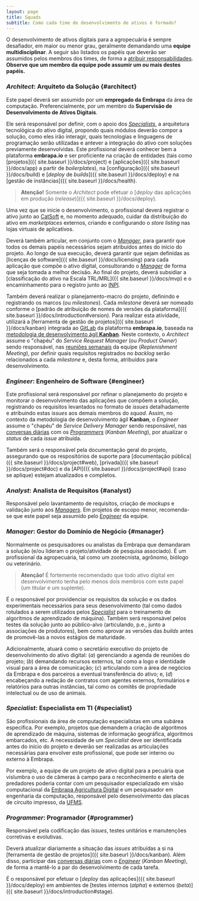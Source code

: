 ```yaml
---
layout: page
title: Squads
subtitle: Como cada time de desenvolvimento de ativos é formado?
---
```


O desenvolvimento de ativos digitais para a agropecuária é sempre desafiador, em maior ou menor grau, geralmente demandando uma **equipe multidisciplinar**. A seguir são listados os papéis que deverão ser assumidos pelos membros dos times, de forma a <u>atribuir responsabilidades</u>. **Observe que um membro da equipe pode assumir um ou mais destes papéis.**

### _Architect_: Arquiteto da Solução {#architect}

Este papel deverá ser assumido por um **empregado da Embrapa** da área de computação. Preferencialmente, por um membro da **Supervisão de Desenvolvimento de Ativos Digitais**.

Ele será responsável por definir, com o apoio dos [_Specialists_](#specialist), a arquitetura tecnológica do ativo digital, propondo quais módulos deverão compor a solução, como eles irão interagir, quais tecnologias e linguagens de programação serão utilizadas e antever a integração do ativo com soluções previamente desenvolvidas. Este profissional deverá conhecer bem a plataforma **embrapa.io** e ser proficiente na criação de entidades (tais como [projetos]({{ site.baseurl }}/docs/project) e [aplicações]({{ site.baseurl }}/docs/app) a partir de _boilerplates_), na [configuração]({{ site.baseurl }}/docs/build) e [_deploy_ de _builds_]({{ site.baseurl }}/docs/deploy) e na [gestão de instâncias]({{ site.baseurl }}/docs/health).

> **Atenção!** Somente o _Architect_ pode efetuar o [_deploy_ das aplicações em produção (_release_)]({{ site.baseurl }}/docs/deploy).

Uma vez que se inicie o desenvolvimento, o profissional deverá registrar o ativo junto ao [CatSoft](https://sistemas.sede.embrapa.br/catsoft/) e, no momento adequado, cuidar da distribuição do ativo em _marketplaces_ externos, criando e configurando o _store listing_ nas lojas virtuais de aplicativos.

Deverá também articular, em conjunto com o [_Manager_](#manager), para garantir que todos os demais papéis necessários sejam atribuídos antes do início do projeto. Ao longo de sua execução, deverá garantir que sejam definidas as [licenças de software]({{ site.baseurl }}/docs/licensing) para cada aplicação que compõe o ativo digital, consultorando o [_Manager_](#manager) de forma que seja tomada a melhor decisão. Ao final do projeto, deverá subsidiar a [classificação do ativo na Escala TRL/MRL]({{ site.baseurl }}/docs/mvp) e o encaminhamento para o registro junto ao [INPI](https://www.gov.br/inpi/pt-br).

Também deverá realizar o planejamento-macro do projeto, definindo e registrando os marcos (ou _milestones_). Cada _milestone_ deverá ser nomeado conforme o [padrão de atribuição de nomes de versões da plataforma]({{ site.baseurl }}/docs/introduction#version). Para realizar esta atividade, utilizará a [ferramenta de gestão de projetos]({{ site.baseurl }}/docs/kanban) integrada ao [GitLab](https://git.embrapa.br) da plataforma **embrapa.io**, baseada na [metodologia de desenvolvimento ágil **Kanban**](https://thomazribas.com/agile/kanban). Neste contexto, o _Architect_ assume o "chapéu" do _Service Request Manager_ (ou _Product Owner_) sendo responsável, nas <u>reuniões semanais</u> da equipe (_Replenishment Meeting_), por definir quais requisitos registrados no _backlog_ serão relacionados a cada _milestone_ e, desta forma, atribuídos para desenvolvimento.

### _Engineer_: Engenheiro de Software {#engineer}

Este profissional será responsável por refinar o planejamento do projeto e monitorar o desenvolvimento das aplicações que compõem a solução, registrando os requisitos levantados no formato de _issues_ detalhadamente e atribuindo estas _issues_ aos demais membros do _squad_. Assim, no contexto da metodologia de desenvolvimento ágil **Kanban**, o _Engineer_ assume o "chapéu" de _Service Delivery Manager_ sendo responsável, nas <u>conversas diárias</u> com os [_Programmers_](#programmer) (_Kanban Meeting_), por atualizar o _status_ de cada _issue_ atribuída.

Também será o responsável pela documentação geral do projeto, assegurando que os respositórios de suporte para [documentação pública]({{ site.baseurl }}/docs/project#web), [privada]({{ site.baseurl }}/docs/project#doc) e da [API]({{ site.baseurl }}/docs/project#api) (caso se aplique) estejam atualizados e completos.

### _Analyst_: Analista de Requisitos {#analyst}

Responsável pelo lavantamento de requisitos, criação de _mockups_ e validação junto aos [_Managers_](#manager). Em projetos de escopo menor, recomenda-se que este papel seja assumido pelo [_Engineer_](#engineer) da equipe.

### _Manager_: Gestor do Domínio de Negócio {#manager}

Normalmente os pesquisadores ou analistas da Embrapa que demandaram a solução (e/ou lideram o projeto/atividade de pesquisa associado). É um profissional da agropecuária, tal como um zootecnista, agrônomo, biólogo ou veterinário.

> **Atenção!** É fortemente recomendado que todo ativo digital em desenvolvimento tenha pelo menos dois membros com este papel (um titular e um suplente).

É o responsável por providenciar os requisitos da solução e os dados experimentais necessários para seus desenvolvimento (tal como dados rotulados a serem utilizados pelos [_Specialist_](#specialist) para o treinamento de algoritmos de aprendizado de máquina). Também será responsável pelos testes da solução junto ao público-alvo (articulando, p.e., junto a associações de produtores), bem como aprovar as versões das _builds_ antes de promovê-las a novos estágios de maturidade.

Adicionalmente, atuará como o secretário executivo do projeto de desenvolvimento do ativo digital: (_a_) gerenciando a agenda de reuniões do projeto; (_b_) demandando recursos externos, tal como a logo e identidade visual para a área de comunicação; (_c_) articulando com a área de negócios da Embrapa e dos parceiros a eventual transferência do ativo; e, (_d_) encabeçando a redação de contratos com agentes externos, formulários e relatórios para outras instâncias, tal como os comitês de propriedade intelectual ou de uso de animais.

### _Specialist_: Especialista em TI {#specialist}

São profissionais da área de computação especialistas em uma subárea específica. Por exemplo, projetos que demandem a criação de algoritmos de aprendizado de máquina, sistemas de informação geográfica, algoritmos embarcados, etc. A necessidade de um _Specialist_ deve ser identificada antes do início do projeto e deverão ser realizadas as articulações necessárias para envolver este profissional, que pode ser interno ou externo à Embrapa.

Por exemplo, a equipe de um projeto de ativo digital para a pecuária que vislumbra o uso de câmeras à campo para o reconhecimento e alerta de predadores poderia contar com um pesquisador especializado em visão computacional da [Embrapa Agricultura Digital](https://www.embrapa.br/agricultura-digital) e um pesquisador em engenharia da computação, responsável pelo desenvolvimento das placas de circuito impresso, da [UFMS](https://www.ufms.br/).

### _Programmer_: Programador {#programmer}

Responsável pela codificação das _issues_, testes unitários e manutenções corretivas e evolutivas.

Deverá atualizar diariamente a situação das _issues_ atribuídas a si na [ferramenta de gestão de projetos]({{ site.baseurl }}/docs/kanban). Além disso, participar das <u>conversas diárias</u> com o [_Engineer_](#engineer) (_Kanban Meeting_), de forma a mantê-lo a par do desenvolvimento de cada tarefa.

É o responsável por efetuar o [_deploy_ das aplicações]({{ site.baseurl }}/docs/deploy) em ambientes de [testes internos (_alpha_) e externos (_beta_)]({{ site.baseurl }}/docs/introduction#stage).
